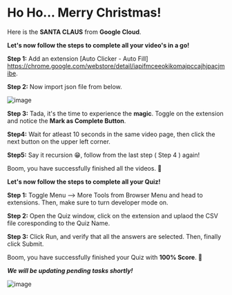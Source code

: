# **Ho Ho... Merry Christmas!**

Here is the **SANTA CLAUS** from **Google Cloud**.

**Let's now follow the steps to complete all your video's in a go!**

**Step 1:** Add an extension [Auto Clicker - Auto Fill] https://chrome.google.com/webstore/detail/iapifmceeokikomajpccajhjpacjmibe.

**Step 2:** Now import json file from below.

![image](https://user-images.githubusercontent.com/92918900/208315422-73228449-5605-4996-88e8-795d895efc09.png)

**Step 3:** Tada, it's the time to experience the **magic**. Toggle on the extension and notice the **Mark as Complete Button**.

**Step4:** Wait for atleast 10 seconds in the same video page, then click the next button on the upper left corner.

**Step5:** Say it recursion 😁, follow from the last step ( Step 4 ) again!

Boom, you have successfully finished all the videos. 🎉

**Let's now follow the steps to complete all your Quiz!**

**Step 1:** Toggle Menu --> More Tools from Browser Menu and head to extensions. Then, make sure to turn developer mode on.

**Step 2:** Open the Quiz window, click on the extension and uplaod the CSV file coresponding to the Quiz Name.

**Step 3:** Click Run, and verify that all the answers are selected. Then, finally click Submit.

Boom, you have successfully finished your Quiz with **100% Score**. 🎉

**_We will be updating pending tasks shortly!_**

![image](https://user-images.githubusercontent.com/85444889/208312138-4c355b84-4511-4973-9ac1-4d0a6a3a29ff.png)
